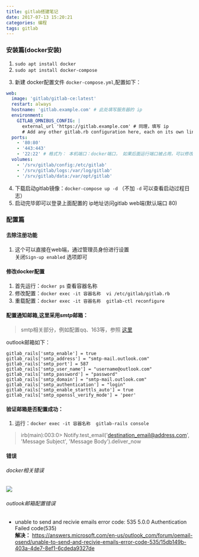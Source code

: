 ```yaml
---
title: gitlab搭建笔记
date: 2017-07-13 15:20:21
categories: 编程
tags: gitlab
---
```


### 安装篇(docker安装)
1. `sudo apt install docker`
2. `sudo apt install docker-compose`
<!-- more -->
3. 新建 docker配置文件 `docker-compose.yml`,配置如下：  
```yml
web:
  image: 'gitlab/gitlab-ce:latest'
  restart: always
  hostname: 'gitlab.example.com' # 此处填写服务器的 ip
  environment:
    GITLAB_OMNIBUS_CONFIG: |
      external_url 'https://gitlab.example.com' # 同理，填写 ip
      # Add any other gitlab.rb configuration here, each on its own line
  ports:
    - '80:80'
    - '443:443'
    - '22:22' # 格式为： 本机端口：docker端口， 如果后面运行端口被占用，可以修改此处配置
  volumes:
    - '/srv/gitlab/config:/etc/gitlab'
    - '/srv/gitlab/logs:/var/log/gitlab'
    - '/srv/gitlab/data:/var/opt/gitlab'
```
4. 下载启动gitlab镜像：`docker-compose up -d` （不加 `-d` 可以查看启动过程日志）
5. 启动完毕即可以登录上面配置的 ip地址访问gitlab web端(默认端口 80)

### 配置篇
#### 去除注册功能
1. 这个可以直接在web端，通过管理员身份进行设置  
关闭`Sign-up enabled` 选项即可

#### 修改docker配置　　
1. 首先运行：`docker ps` 查看容器名称   
2. 修改配置：`docker exec -it 容器名称  vi /etc/gitlab/gitlab.rb`  
3. 重载配置：`docker exec -it 容器名称  gitlab-ctl reconfigure`  

#### 配置通知邮箱,这里采用*smtp*邮箱： 
> smtp相关部分，例如配置qq、163等，参照 [这里](https://docs.gitlab.com.cn/omnibus/settings/smtp.html#outlook)  
    
outlook邮箱如下：  
```
gitlab_rails['smtp_enable'] = true
gitlab_rails['smtp_address'] = "smtp-mail.outlook.com"
gitlab_rails['smtp_port'] = 587
gitlab_rails['smtp_user_name'] = "username@outlook.com"
gitlab_rails['smtp_password'] = "password"
gitlab_rails['smtp_domain'] = "smtp-mail.outlook.com"
gitlab_rails['smtp_authentication'] = "login"
gitlab_rails['smtp_enable_starttls_auto'] = true
gitlab_rails['smtp_openssl_verify_mode'] = 'peer'
```
#### 验证邮箱是否配置成功：
1. 运行：`docker exec -it 容器名称  gitlab-rails console`  
> irb(main):003:0> Notify.test_email('destination_email@address.com', 'Message Subject', 'Message Body').deliver_now

#### 错误
###### docker相关错误
![](docker-compose.png)

###### outlook邮箱配置错误
- unable to send and recivie emails error code: 535 5.0.0 Authentication Failed code(535)  
**解决：** https://answers.microsoft.com/en-us/outlook_com/forum/oemail-osend/unable-to-send-and-recivie-emails-error-code-535/15db149b-403a-4de7-8ef1-6cdeda9327de
